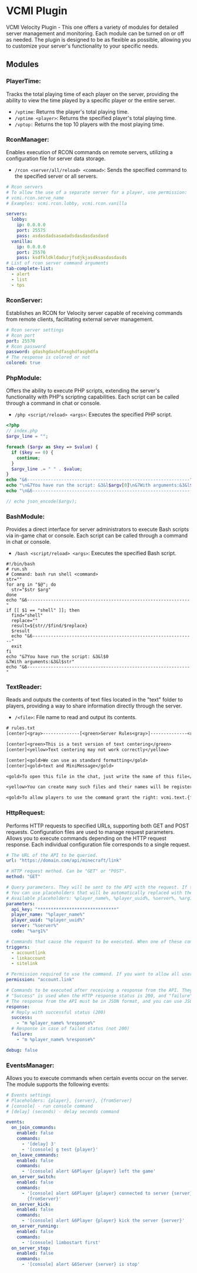 
# VCMI Plugin

VCMI Velocity Plugin - This one offers a variety of modules for detailed server management and monitoring. Each module can be turned on or off as needed. The plugin is designed to be as flexible as possible, allowing you to customize your server's functionality to your specific needs.

## Modules
### PlayerTime:
Tracks the total playing time of each player on the server, providing the ability to view the time played by a specific player or the entire server.
- `/vptime`: Returns the player's total playing time.
- `/vptime <player>`: Returns the specified player's total playing time.
- `/vptop:` Returns the top 10 players with the most playing time.

### RconManager:
Enables execution of RCON commands on remote servers, utilizing a configuration file for server data storage.
- `/rcon <server/all/reload> <commad>`: Sends the specified command to the specified server or all servers.
```yaml
# Rcon servers
# To allow the use of a separate server for a player, use permission:
# vcmi.rcon.serve_name
# Examples: vcmi.rcon.lobby, vcmi.rcon.vanilla

servers:
  lobby:
    ip: 0.0.0.0
    port: 25575
    pass: asdasdadsasadadsdasdasdasdasd
  vanilla:
    ip: 0.0.0.0
    port: 25576
    pass: ksdfkldkldadurjfsdjkjasdksasdasdasds
# List of rcon server command arguments
tab-complete-list:
  - alert
  - list
  - tps

```

### RconServer:
Establishes an RCON for Velocity server capable of receiving commands from remote clients, facilitating external server management.
```yaml
# Rcon server settings
# Rcon port
port: 25570
# Rcon password
password: gdashgdashdfasghdfasghdfa
# The response is colored or not
colored: true
```

### PhpModule:
Offers the ability to execute PHP scripts, extending the server's functionality with PHP's scripting capabilities. Each script can be called through a command in chat or console.
- `/php <script/reload> <args>`: Executes the specified PHP script.
```php
<?php
// index.php
$argv_line = "";

foreach ($argv as $key => $value) {
  if ($key == 0) {
    continue;
  }
  $argv_line .= " " . $value;
}
echo "&6--------------------------------------------------------------";
echo "\n&7You have run the script: &3&l$argv[0]\n&7With arguments:&3&l$argv_line";
echo "\n&6--------------------------------------------------------------\n";

// echo json_encode($argv);
```

### BashModule:
Provides a direct interface for server administrators to execute Bash scripts via in-game chat or console. Each script can be called through a command in chat or console.
- `/bash <script/reload> <args>`: Executes the specified Bash script.
```shell
#!/bin/bash
# run.sh
# Command: bash run shell <command>
str=""
for arg in "$@"; do
  str="$str $arg"
done
echo "&6--------------------------------------------------------------"
if [[ $1 == "shell" ]]; then
  find="shell"
  replace=""
  result=${str//$find/$replace}
  $result
  echo "&6--------------------------------------------------------------"
  exit
fi
echo "&7You have run the script: &3&l$0
&7With arguments:&3&l$str"
echo "&6--------------------------------------------------------------"
```

### TextReader:
Reads and outputs the contents of text files located in the "text" folder to players, providing a way to share information directly through the server.
- `/<file>`: File name to read and output its contents.
```txt
# rules.txt
[center]<gray>--------------[<green>Server Rules<gray>]--------------<reset>

[center]<green>This is a test version of text centering</green>
[center]<yellow>Text centering may not work correctly</yellow>

[center]<gold>We can use as standard formatting</gold>
[center]<gold>text and MiniMessage</gold>

<gold>To open this file in the chat, just write the name of this file</gold>

<yellow>You can create many such files and their names will be registered as commands to open the file in the chat</yellow>

<gold>To allow players to use the command grant the right: vcmi.text.{filename}</gold>
```

### HttpRequest:
Performs HTTP requests to specified URLs, supporting both GET and POST requests. Configuration files are used to manage request parameters. Allows you to execute commands depending on the HTTP request response. Each individual configuration file corresponds to a single request.
```yaml
# The URL of the API to be queried.
url: "https://domain.com/api/minecraft/link"

# HTTP request method. Can be "GET" or "POST".
method: "GET"

# Query parameters. They will be sent to the API with the request. If the parameters are not used, this field can be deleted.
# You can use placeholders that will be automatically replaced with the appropriate values when the query is executed.
# Available placeholders: %player_name%, %player_uuid%, %server%, %arg1%, %arg2%, %arg[n]%
parameters:
  api_key: "******************************"
  player_name: "%player_name%"
  player_uuid: "%player_uuid%"
  server: "%server%"
  code: "%arg1%"

# Commands that cause the request to be executed. When one of these commands is entered, a request to the API will be executed.
triggers:
  - accountlink
  - linkaccount
  - sitelink

# Permission required to use the command. If you want to allow all users to use the command, clear this field.
permission: "account.link"

# Commands to be executed after receiving a response from the API. They are divided into two categories: "success" and "failure".
# "Success" is used when the HTTP response status is 200, and "failure" when the HTTP response status is not 200.
# The response from the API must be in JSON format, and you can use JSON-response keys as placeholders in these commands.
response:
  # Reply with successful status (200)
  success:
    - "m %player_name% %response%"
  # Response in case of failed status (not 200)
  failure:
    - "m %player_name% %response%"

debug: false
```

### EventsManager:
Allows you to execute commands when certain events occur on the server. The module supports the following events:
```yaml
# Events settings 
# Placeholders: {player}, {server}, {fromServer}
# [console] - run console command
# [delay] (seconds) - delay seconds command

events:
  on_join_commands:
    enabled: false
    commands:
      - '[delay] 3'
      - '[console] g test {player}'
  on_leave_commands:
    enabled: false
    commands:
      - '[console] alert &6Player {player} left the game'
  on_server_switch:
    enabled: false
    commands:
      - '[console] alert &6Player {player} connected to server {server} from server
        {fromServer}'
  on_server_kick:
    enabled: false
    commands:
      - '[console] alert &6Player {player} kick the server {server}'
  on_server_running:
    enabled: false
    commands:
      - '[console] limbostart first'
  on_server_stop:
    enabled: false
    commands:
      - '[console] alert &6Server {server} is stop'

```



